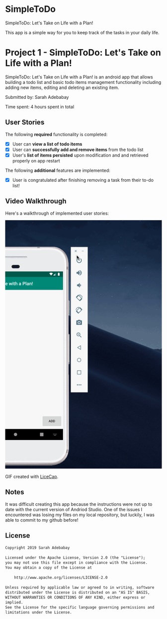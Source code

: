 # SimpleToDo

SimpleToDo: Let's Take on Life with a Plan!

This app is a simple way for you to keep track of the tasks in your daily life.


# Project 1 - SimpleToDo: Let's Take on Life with a Plan!

SimpleToDo: Let's Take on Life with a Plan! is an android app that allows building a todo list and basic todo items management functionality including adding new items, editing and deleting an existing item.

Submitted by: Sarah Adebabay

Time spent: 4 hours spent in total

## User Stories

The following **required** functionality is completed:

* [X] User can **view a list of todo items**
* [X] User can **successfully add and remove items** from the todo list
* [X] User's **list of items persisted** upon modification and and retrieved properly on app restart

The following **additional** features are implemented:

* [X] User is congratulated after finishing removing a task from their to-do list!

## Video Walkthrough

Here's a walkthrough of implemented user stories:

<img src='https://raw.githubusercontent.com/sarah-adebabay/SimpleToDo/master/App_Walkthrough.gif' title='Video Walkthrough' width='' alt='Video Walkthrough' />

GIF created with [LiceCap](http://www.cockos.com/licecap/).

## Notes

It was difficult creating this app because the instructions were not up to date with the current version of Andriod Studio. One of the issues I encountered was losing my files on my local repository, but luckily, I was able to commit to my github before!

## License

    Copyright 2019 Sarah Adebabay

    Licensed under the Apache License, Version 2.0 (the "License");
    you may not use this file except in compliance with the License.
    You may obtain a copy of the License at

        http://www.apache.org/licenses/LICENSE-2.0

    Unless required by applicable law or agreed to in writing, software
    distributed under the License is distributed on an "AS IS" BASIS,
    WITHOUT WARRANTIES OR CONDITIONS OF ANY KIND, either express or implied.
    See the License for the specific language governing permissions and
    limitations under the License.
